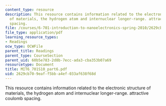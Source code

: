 ```yaml
---
content_type: resource
description: This resource contains information related to the electronic structure
  of materials, the hydrogen atom and internuclear longer-range. attractive coulomb
  spacing.
file: /courses/6-701-introduction-to-nanoelectronics-spring-2010/2629cb709eaff5bba4ef033af638f68d_MIT6_701S10_part6.pdf
file_type: application/pdf
learning_resource_types:
- Readings
ocw_type: OCWFile
parent_title: Readings
parent_type: CourseSection
parent_uid: 60b5e783-2d8b-7ecc-ada3-cba353b07a69
resourcetype: Document
title: MIT6_701S10_part6.pdf
uid: 2629cb70-9eaf-f5bb-a4ef-033af638f68d
---
```

This resource contains information related to the electronic structure of materials, the hydrogen atom and internuclear longer-range. attractive coulomb spacing.

